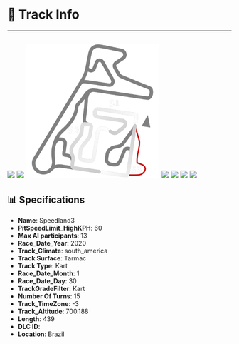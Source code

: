 # 🏁 Track Info

---
![](image_1.jpg)
![](image_2.jpg)
![](image_3.jpg)
![](image_4.jpg)
![](image_5.jpg)
![](image_6.jpg)
![](image_7.jpg)
---

## 📊 Specifications

- **Name**: Speedland3
- **PitSpeedLimit_HighKPH**: 60
- **Max AI participants**: 13
- **Race_Date_Year**: 2020
- **Track_Climate**: south_america
- **Track Surface**: Tarmac
- **Track Type**: Kart
- **Race_Date_Month**: 1
- **Race_Date_Day**: 30
- **TrackGradeFilter**: Kart
- **Number Of Turns**: 15
- **Track_TimeZone**: -3
- **Track_Altitude**: 700.188
- **Length**: 439
- **DLC ID**: 
- **Location**: Brazil
